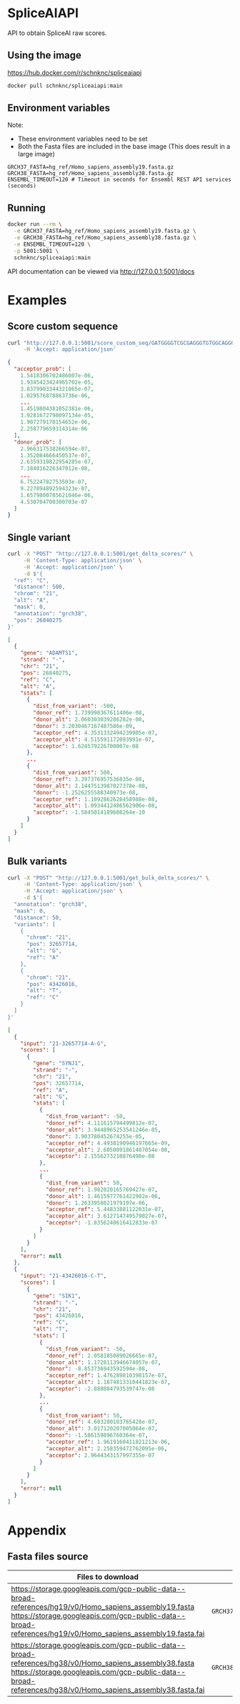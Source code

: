 # SpliceAIAPI

API to obtain SpliceAI raw scores.

## Using the image
https://hub.docker.com/r/schnknc/spliceaiapi

```sh
docker pull schnknc/spliceaiapi:main
```


## Environment variables

Note: 
- These environment variables need to be set
- Both the Fasta files are included in the base image (This does result in a large image)

```
GRCH37_FASTA=hg_ref/Homo_sapiens_assembly19.fasta.gz
GRCH38_FASTA=hg_ref/Homo_sapiens_assembly38.fasta.gz
ENSEMBL_TIMEOUT=120 # Timeout in seconds for Ensembl REST API services (seconds)
```

## Running

```sh
docker run --rm \
  -e GRCH37_FASTA=hg_ref/Homo_sapiens_assembly19.fasta.gz \
  -e GRCH38_FASTA=hg_ref/Homo_sapiens_assembly38.fasta.gz \
  -e ENSEMBL_TIMEOUT=120 \
  -p 5001:5001 \
  schnknc/spliceaiapi:main
```

API documentation can be viewed via http://127.0.0.1:5001/docs

# Examples

## Score custom sequence
```sh
curl "http://127.0.0.1:5001/score_custom_seq/GATGGGGTCGCGAGGGTGTGGCAGGGG" \
     -H 'Accept: application/json'
```

```json
{
  "acceptor_prob": [
    1.5418306702486007e-06,
    1.9345423424965702e-05,
    3.8379903344321065e-07,
    1.029576878863736e-06,
    ...
    1.4519804381052381e-06,
    3.9281672798097134e-05,
    1.907279170154652e-06,
    2.258779659314314e-06
  ],
  "donor_prob": [
    2.966317538266594e-07,
    1.352084666450537e-07,
    2.6359310822954285e-07,
    7.184016226347012e-08,
    ...
    6.75224782753503e-07,
    9.227094892594323e-07,
    1.6579800785621046e-06,
    4.530704700300703e-07
  ]
}
```

## Single variant
```sh
curl -X "POST" "http://127.0.0.1:5001/get_delta_scores/" \
     -H 'Content-Type: application/json' \
     -H 'Accept: application/json' \
     -d $'{
  "ref": "C",
  "distance": 500,
  "chrom": "21",
  "alt": "A",
  "mask": 0,
  "annotation": "grch38",
  "pos": 26840275
}'
```

```json
[
  {
    "gene": "ADAMTS1",
    "strand": "-",
    "chr": "21",
    "pos": 26840275,
    "ref": "C",
    "alt": "A",
    "stats": [
      {
        "dist_from_variant": -500,
        "donor_ref": 1.739998367611406e-08,
        "donor_alt": 2.060303039286282e-08,
        "donor": 3.2030467167487586e-09,
        "acceptor_ref": 4.3531332494239905e-07,
        "acceptor_alt": 4.515591172093991e-07,
        "acceptor": 1.624579226700007e-08
      },
      ...
      {
        "dist_from_variant": 500,
        "donor_ref": 3.397376957536835e-08,
        "donor_alt": 2.1447513987027378e-08,
        "donor": -1.2526255588340973e-08,
        "acceptor_ref": 1.1092862628458988e-08,
        "acceptor_alt": 1.0934412486562906e-08,
        "acceptor": -1.5845014189608264e-10
      }
    ]
  }
]
```

## Bulk variants
```sh
curl -X "POST" "http://127.0.0.1:5001/get_bulk_delta_scores/" \
     -H 'Content-Type: application/json' \
     -H 'Accept: application/json' \
     -d $'{
  "annotation": "grch38",
  "mask": 0,
  "distance": 50,
  "variants": [
    {
      "chrom": "21",
      "pos": 32657714,
      "alt": "G",
      "ref": "A"
    },
    {
      "chrom": "21",
      "pos": 43426016,
      "alt": "T",
      "ref": "C"
    }
  ]
}'
```

```json
[
  {
    "input": "21-32657714-A-G",
    "scores": [
      {
        "gene": "SYNJ1",
        "strand": "-",
        "chr": "21",
        "pos": 32657714,
        "ref": "A",
        "alt": "G",
        "stats": [
          {
            "dist_from_variant": -50,
            "donor_ref": 4.111615794499812e-07,
            "donor_alt": 3.9448965253541246e-05,
            "donor": 3.903780452674255e-05,
            "acceptor_ref": 4.4938190946197665e-09,
            "acceptor_alt": 2.6050091861407054e-08,
            "acceptor": 2.1556273210876498e-08
          },
          ...
          {
            "dist_from_variant": 50,
            "donor_ref": 1.982020165769427e-07,
            "donor_alt": 1.4615977761422982e-06,
            "donor": 1.2633958021979197e-06,
            "acceptor_ref": 5.44833881122031e-07,
            "acceptor_alt": 3.612714749579027e-07,
            "acceptor": -1.8356240616412833e-07
          }
        ]
      }
    ],
    "error": null
  },
  {
    "input": "21-43426016-C-T",
    "scores": [
      {
        "gene": "SIK1",
        "strand": "-",
        "chr": "21",
        "pos": 43426016,
        "ref": "C",
        "alt": "T",
        "stats": [
          {
            "dist_from_variant": -50,
            "donor_ref": 2.058185089026665e-07,
            "donor_alt": 1.1728113946674057e-07,
            "donor": -8.853736943592594e-08,
            "acceptor_ref": 1.476289810398157e-07,
            "acceptor_alt": 1.1874813310441823e-07,
            "acceptor": -2.888084793539747e-08
          },
          ...
          {
            "dist_from_variant": 50,
            "donor_ref": 4.603280103765428e-07,
            "donor_alt": 3.017120207005064e-07,
            "donor": -1.586159896760364e-07,
            "acceptor_ref": 1.9619160411821213e-06,
            "acceptor_alt": 2.258359472762095e-06,
            "acceptor": 2.9644343157997355e-07
          }
        ]
      }
    ],
    "error": null
  }
]
```

# Appendix

## Fasta files source
    
| Files to download | Environment variable |
|-------------------|----------------------|
| https://storage.googleapis.com/gcp-public-data--broad-references/hg19/v0/Homo_sapiens_assembly19.fasta<br>https://storage.googleapis.com/gcp-public-data--broad-references/hg19/v0/Homo_sapiens_assembly19.fasta.fai | `GRCH37_FASTA=/hg_ref/Homo_sapiens_assembly19.fasta` |
| https://storage.googleapis.com/gcp-public-data--broad-references/hg38/v0/Homo_sapiens_assembly38.fasta<br>https://storage.googleapis.com/gcp-public-data--broad-references/hg38/v0/Homo_sapiens_assembly38.fasta.fai | `GRCH38_FASTA=/hg_ref/Homo_sapiens_assembly38.fasta` |

